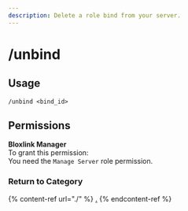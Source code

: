 ```yaml
---
description: Delete a role bind from your server.
---
```


# /unbind

## Usage

```
/unbind <bind_id>
```

## Permissions

**Bloxlink Manager**\
To grant this permission:\
You need the `Manage Server` role permission.

### Return to Category

{% content-ref url="./" %}
[.](./)
{% endcontent-ref %}
